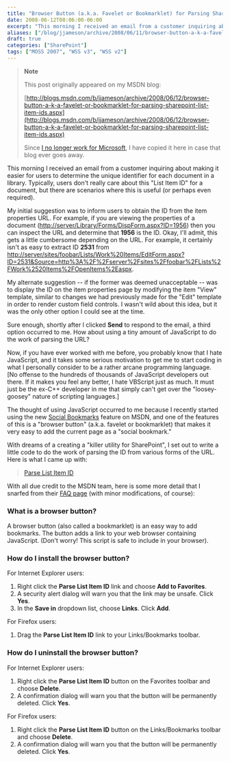 ```yaml
---
title: "Browser Button (a.k.a. Favelet or Bookmarklet) for Parsing SharePoint List Item IDs"
date: 2008-06-12T08:06:00-06:00
excerpt: "This morning I received an email from a customer inquiring about making it easier for users to determine the unique identifier for each document in a library. Typically, users don't really care about this \"List Item ID\" for a document, but there are scenarios..."
aliases: ["/blog/jjameson/archive/2008/06/11/browser-button-a-k-a-favelet-or-bookmarklet-for-parsing-sharepoint-list-item-ids.aspx", "/blog/jjameson/archive/2008/06/12/browser-button-a-k-a-favelet-or-bookmarklet-for-parsing-sharepoint-list-item-ids.aspx"]
draft: true
categories: ["SharePoint"]
tags: ["MOSS 2007", "WSS v3", "WSS v2"]
---
```


> **Note**
>
> This post originally appeared on my MSDN blog:
>
> [http://blogs.msdn.com/b/jjameson/archive/2008/06/12/browser-button-a-k-a-favelet-or-bookmarklet-for-parsing-sharepoint-list-item-ids.aspx](http://blogs.msdn.com/b/jjameson/archive/2008/06/12/browser-button-a-k-a-favelet-or-bookmarklet-for-parsing-sharepoint-list-item-ids.aspx)
>
> Since [I no longer work for Microsoft](/blog/jjameson/2011/09/02/last-day-with-microsoft), I have copied it here in case that blog ever goes away.

This morning I received an email from a customer inquiring about making it easier for users to determine the unique identifier for each document in a library. Typically, users don't really care about this "List Item ID" for a document, but there are scenarios where this is useful (or perhaps even required).

My initial suggestion was to inform users to obtain the ID from the item properties URL. For example, if you are viewing the properties of a document ([http://server/Library/Forms/DispForm.aspx?ID=1956](http://server/Library/Forms/DispForm.aspx?ID=1956)) then you can inspect the URL and determine that **1956** is the ID. Okay, I'll admit, this gets a little cumbersome depending on the URL. For example, it certainly isn't as easy to extract ID **2531** from [http://server/sites/foobar/Lists/Work%20Items/EditForm.aspx?ID=2531&Source=http%3A%2F%2Fserver%2Fsites%2Ffoobar%2FLists%2FWork%2520Items%2FOpenItems%2Easpx](http://server/sites/foobar/Lists/Work%20Items/EditForm.aspx?ID=2531&Source=http%3A%2F%2Fserver%2Fsites%2Ffoobar%2FLists%2FWork%2520Items%2FOpenItems%2Easpx).

My alternate suggestion -- if the former was deemed unacceptable -- was to display the ID on the item properties page by modifying the item "View" template, similar to changes we had previously made for the "Edit" template in order to render custom field controls. I wasn't wild about this idea, but it was the only other option I could see at the time.

Sure enough, shortly after I clicked **Send** to respond to the email, a third option occurred to me. How about using a tiny amount of JavaScript to do the work of parsing the URL?

Now, if you have ever worked with me before, you probably know that I hate JavaScript, and it takes some serious motivation to get me to start coding in what I personally consider to be a rather arcane programming language. [No offense to the hundreds of thousands of JavaScript developers out there. If it makes you feel any better, I hate VBScript just as much. It must just be the ex-C++ developer in me that simply can't get over the "loosey-goosey" nature of scripting languages.]

The thought of using JavaScript occurred to me because I recently started using the new [Social Bookmarks](http://social.msdn.microsoft.com/bookmarks) feature on MSDN, and one of the features of this is a "browser button" (a.k.a. favelet or bookmarklet) that makes it very easy to add the current page as a "social bookmark."

With dreams of a creating a "killer utility for SharePoint", I set out to write a little code to do the work of parsing the ID from various forms of the URL. Here is what I came up with:

> [Parse List Item ID](javascript:s=location.href;pos1=s.indexOf%28'DispForm.aspx?ID=',%200%29;if%28pos1==-1%29{window.alert%28"Unable%20to%20determine%20List%20Item%20ID%20from%20URL."%29;}else{pos1+='DispForm.aspx?ID='.length;pos2=s.indexOf%28'&',%20pos1%29;if%28pos2==-1%29{pos2=s.length;}listItemIntId=s.substr%28pos1,%20pos2-pos1%29;window.alert%28'List%20Item%20ID:%20'%20+%20listItemIntId%29;})

With all due credit to the MSDN team, here is some more detail that I snarfed from their [FAQ page](http://social.msdn.microsoft.com/bookmarks/en-US/FAQ) (with minor modifications, of course):

### What is a browser button?

A browser button (also called a bookmarklet) is an easy way to add bookmarks. The button adds a link to your web browser containing JavaScript. (Don't worry! This script is safe to include in your browser).

### How do I install the browser button?

For Internet Explorer users:

1. Right click the **Parse List Item ID** link and choose **Add to Favorites**.
2. A security alert dialog will warn you that the link may be unsafe. Click **Yes**.
3. In the **Save in** dropdown list, choose **Links**. Click **Add**.

For Firefox users:

1. Drag the **Parse List Item ID** link to your Links/Bookmarks toolbar.

### How do I uninstall the browser button?

For Internet Explorer users:

1. Right click the **Parse List Item ID** button on the Favorites toolbar and choose **Delete**.
2. A confirmation dialog will warn you that the button will be permanently deleted. Click **Yes**.

For Firefox users:

1. Right click the **Parse List Item ID** button on the Links/Bookmarks toolbar and choose **Delete**.
2. A confirmation dialog will warn you that the button will be permanently deleted. Click **Yes**.

